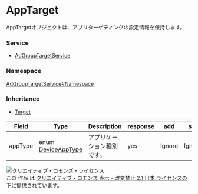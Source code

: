 

# AppTarget

AppTargetオブジェクトは、アプリターゲティングの設定情報を保持します。

### Service

+ [AdGroupTargetService](../../services/AdGroupTargetService.md)

### Namespace

[AdGroupTargetService#Namespace](../../services/AdGroupTargetService.md#namespace)

### Inheritance

+ [Target](./Target.md)

| Field | Type | Description | response | add | set | remove | replace |
| ----- | ---- | ----------- | -------- | --------- | --------- | --------- | --------- |
| appType | enum [DeviceAppType](./DeviceAppType.md) | アプリケーション種別です。 | yes | Ignore | Ignore | Ignore | Ignore | |

<a rel="license" href="http://creativecommons.org/licenses/by-nd/2.1/jp/"><img alt="クリエイティブ・コモンズ・ライセンス" style="border-width:0" src="https://i.creativecommons.org/l/by-nd/2.1/jp/88x31.png" /></a><br />この 作品 は <a rel="license" href="http://creativecommons.org/licenses/by-nd/2.1/jp/">クリエイティブ・コモンズ 表示 - 改変禁止 2.1 日本 ライセンスの下に提供されています。</a>
